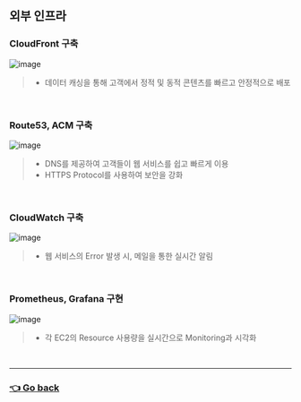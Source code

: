 ## 외부 인프라

### CloudFront 구축
![image](https://user-images.githubusercontent.com/110655823/216391627-781925d2-c4b6-4a8b-b658-4d533224e274.png)
> - 데이터 캐싱을 통해 고객에서 정적 및 동적 콘텐츠를 빠르고 안정적으로 배포

</br>

### Route53, ACM 구축
![image](https://user-images.githubusercontent.com/110655823/216391695-438e391a-dc60-4b2b-a1d0-f0e57aa10ea3.png)
> - DNS를 제공하여 고객들이 웹 서비스를 쉽고 빠르게 이용
> - HTTPS Protocol를 사용하여 보안을 강화

</br>

### CloudWatch 구축
![image](https://user-images.githubusercontent.com/110655823/215500665-e1515b53-73b2-4f65-8746-bb319c6513fd.png)
> - 웹 서비스의 Error 발생 시, 메일을 통한 실시간 알림

</br>

### Prometheus, Grafana 구현
![image](https://user-images.githubusercontent.com/110655823/215504714-26d6db4b-6b83-4b22-8651-943fce7dba1f.png)
> - 각 EC2의 Resource 사용량을 실시간으로 Monitoring과 시각화

</br>

---

### [👈 Go back](https://github.com/hyunjaebok/AWeSome_AWS_3Tier_SemiProject)
